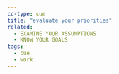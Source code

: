```yaml
---
cc-type: cue
title: "evaluate your priorities"
related:
  - EXAMINE YOUR ASSUMPTIONS
  - KNOW YOUR GOALS
tags:
  - cue
  - work
---
```

